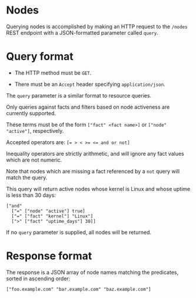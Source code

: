 # Nodes

Querying nodes is accomplished by making an HTTP request to the `/nodes` REST
endpoint with a JSON-formatted parameter called `query`.

# Query format

* The HTTP method must be `GET`.

* There must be an `Accept` header specifying `application/json`.

The `query` parameter is a similar format to resource queries.

Only queries against facts and filters based on node activeness are currently
supported.

These terms must be of the form `["fact" <fact name>]` or `["node" "active"]`,
respectively.

Accepted operators are: `[= > < >= <= and or not]`

Inequality operators are strictly arithmetic, and will ignore any fact values
which are not numeric.

Note that nodes which are missing a fact referenced by a `not` query will match
the query.

This query will return active nodes whose kernel is Linux and whose uptime is less
than 30 days:

    ["and"
      ["=" ["node" "active"] true]
      ["=" ["fact" "kernel"] "Linux"]
      [">" ["fact" "uptime_days"] 30]]

If no `query` parameter is supplied, all nodes will be returned.

# Response format

The response is a JSON array of node names matching the predicates, sorted
in ascending order:

`["foo.example.com" "bar.example.com" "baz.example.com"]`
